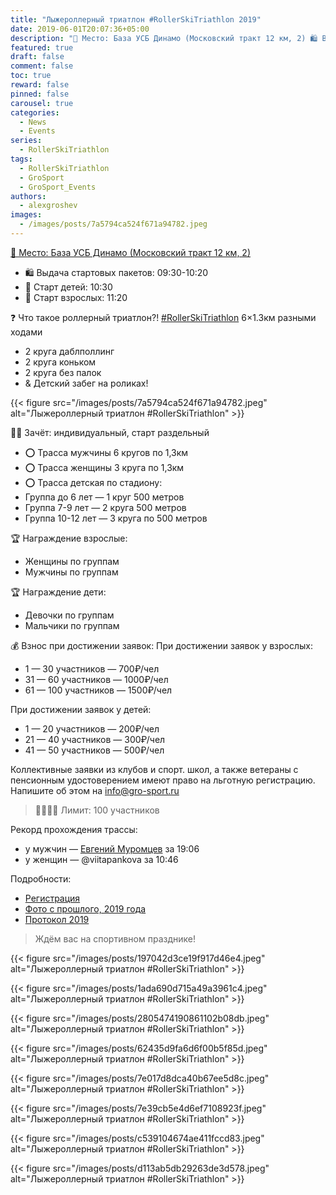 ```yaml
---
title: "Лыжероллерный триатлон #RollerSkiTriathlon 2019"
date: 2019-06-01T20:07:36+05:00
description: "📍 Место: База УСБ Динамо (Московский тракт 12 км, 2) 🛍 Выдача стартовых пакетов: 09:30-10:20 🏁 Старт детей: 10:30 🏁 Старт взрослых: 11:20 ❓ Что такое роллерный триатлон?! #RollerSkiTriathlon 6×1.3км разными ходами: 2 круга даблполлинг, 2 круга коньком, 2 круга без палок; + Детский забег на роликах! 🧍🏻 Зачёт: индивидуальный, старт раздельный ⭕ Трасса мужчины 6 кругов по 1,3км ⭕ Трасса женщины 3 круга по 1,3км ⭕ Трасса детская по стадиону: Группа до 6 лет — 1 круг 500 метров; Группа 7-9 лет — 2 круга 500 метров;…"
featured: true
draft: false
comment: false
toc: true
reward: false
pinned: false
carousel: true
categories:
  - News
  - Events
series:
  - RollerSkiTriathlon
tags:
  - RollerSkiTriathlon
  - GroSport
  - GroSport_Events
authors:
  - alexgroshev
images:
  - /images/posts/7a5794ca524f671a94782.jpeg
---
```

[📍 Место: База УСБ Динамо (Московский тракт 12 км, 2)](https://yandex.ru/maps/-/CCUFbKRI2C)

- 🛍 Выдача стартовых пакетов: 09:30-10:20
- 🏁 Старт детей: 10:30
- 🏁 Старт взрослых: 11:20
<!--more-->
❓ Что такое роллерный триатлон?!
[#RollerSkiTriathlon](https://vk.com/feed?q=%23RollerSkiTriathlon&section=search) 6×1.3км разными ходами

- 2 круга даблполлинг
- 2 круга коньком
- 2 круга без палок
- & Детский забег на роликах!

{{< figure src="/images/posts/7a5794ca524f671a94782.jpeg" alt="Лыжероллерный триатлон #RollerSkiTriathlon" >}}

🧍🏻 Зачёт: индивидуальный, старт раздельный

- ⭕ Трасса мужчины 6 кругов по 1,3км
- ⭕ Трасса женщины 3 круга по 1,3км
- ⭕ Трасса детская по стадиону:
- Группа до 6 лет — 1 круг 500 метров
- Группа 7-9 лет — 2 круга 500 метров
- Группа 10-12 лет — 3 круга по 500 метров

🏆 Награждение взрослые:

- Женщины по группам
- Мужчины по группам

🏆 Награждение дети:

- Девочки по группам
- Мальчики по группам

💰 Взнос при достижении заявок:
При достижении заявок у взрослых:

- 1 — 30 участников — 700₽/чел
- 31 — 60 участников — 1000₽/чел
- 61 — 100 участников — 1500₽/чел

При достижении заявок у детей:

- 1 — 20 участников — 200₽/чел
- 21 — 40 участников — 300₽/чел
- 41 — 50 участников — 500₽/чел

Коллективные заявки из клубов и спорт. школ, а также ветераны с пенсионным удостоверением имеют право на льготную регистрацию. Напишите об этом на info@gro-sport.ru

> 👨‍👩‍👧‍👦 Лимит: 100 участников

Рекорд прохождения трассы:

- у мужчин — [Евгений Муромцев](https://vk.com/id30289147) за 19:06
- у женщин — @viitapankova за 10:46

Подробности:

- [Регистрация](https://gro-sport.ru/roller-ski-triathlon)
- [Фото с прошлого, 2019 года](https://vk.com/album-102571335_280104099)
- [Протокол 2019](https://myfinish.info/online.php?evid=3559)

> Ждём вас на спортивном празднике!

{{< figure src="/images/posts/197042d3ce19f917d46e4.jpeg" alt="Лыжероллерный триатлон #RollerSkiTriathlon" >}}

{{< figure src="/images/posts/1ada690d715a49a3961c4.jpeg" alt="Лыжероллерный триатлон #RollerSkiTriathlon" >}}

{{< figure src="/images/posts/2805474190861102b08db.jpeg" alt="Лыжероллерный триатлон #RollerSkiTriathlon" >}}

{{< figure src="/images/posts/62435d9fa6d6f00b5f85d.jpeg" alt="Лыжероллерный триатлон #RollerSkiTriathlon" >}}

{{< figure src="/images/posts/7e017d8dca40b67ee5d8c.jpeg" alt="Лыжероллерный триатлон #RollerSkiTriathlon" >}}

{{< figure src="/images/posts/7e39cb5e4d6ef7108923f.jpeg" alt="Лыжероллерный триатлон #RollerSkiTriathlon" >}}

{{< figure src="/images/posts/c539104674ae411fccd83.jpeg" alt="Лыжероллерный триатлон #RollerSkiTriathlon" >}}

{{< figure src="/images/posts/d113ab5db29263de3d578.jpeg" alt="Лыжероллерный триатлон #RollerSkiTriathlon" >}}
